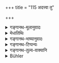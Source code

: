+++
title = "115 अदत्त्वा तु"

+++

<details><summary>गङ्गानथ-मूलानुवादः</summary>

The foolish man, who eats before giving food to these, does not understand, that, in thus eating, he is himself devoured by dogs and vultures.—(115)
</details>

<details><summary>मेधातिथिः</summary>

**एतेभ्यो** ऽतिथ्यादिभ्यो भृत्यपर्यन्तेभ्यो **यो** भोजनम् **अदत्त्वा पूर्वं** प्रथमम् **अविचक्षणः** शास्त्रार्थम् अजानानो **भुङ्क्ते स श्वगृधैर्** अद्यते प्रेतः । ताम् **जग्धिम् आत्मनस्** तैः खादनं **न जानाति** । एवं हि स मन्यते मूढमतिर् अत्राहम् एव भुञ्जे, एवं तु न बुध्यते यद् ईदृशम् अशनं तत् स्वशरीरस्य **श्वगृध्रैर्** अदनम् । तत्फलत्वाद् एवम् उच्यते ॥ ३.१०५ ॥
</details>

<details><summary>गङ्गानथ-भाष्यानुवादः</summary>

‘*Before giving food to these*’—*i.e*., to those just mentioned, beginning with the guest and ending with the servant—‘*the foolish man*’— who does not know the law—‘*eats*’— is devoured, after death, by dogs and vultures.

This ‘*being devoured*’—being eaten—by them, he does not understand. The foolish man simply feels that ‘I am eating now,’ and he does not understand that his eating in this manner means the eating of his own body by dogs and vultures. This latter is the result of such eating; hence it has been thus described.—(115)
</details>

<details><summary>गङ्गानथ-टिप्पन्यः</summary>

This verse is quoted in *Vīramitrodaya* (Āhnika, p. 455) without comment; and also on p. 395, where it is explained as setting aside the view that the *Vaiśvadeva* and *Bali* offerings should be made only once in the morning when the man himself eats,—and as indicating the necessity of making them both in the morning and in the evening, *even though the man himself may not eat* at both times. There is this difference, however, that if the man omits the offerings while he himself eats, he incurs two sins—that of eating without offering, and that of omitting the offerings; whereas if he drops them when he himself does not eat, he incurs only one sin, that of omitting the offerings. Thus on the *Ekādaśī* and other fasting days also, the said offerings have got to be made; and food has got to be cooked for that purpose; but in the event of his being unable to do the cooking, the offerings may be made even with uncooked food.

This is quoted also in *Aparārka* (p. 147), which explains the second line to mean ‘he does not understand that he is himself being devoured by dogs and vultures’, and deduces the conclusion that it is not sinful to eat along with the persons mentioned in the preceding verse.
</details>

<details><summary>गङ्गानथ-तुल्य-वाक्यानि</summary>

*Viṣṇu* (67.40).—\[Reproduces Manu.\]

*Baudhāyana* (2.7.20).—‘If one eats before having fed these in the
proper manner, he is himself eaten; he does not eat; though he knows not this.’

*Baudhāyana* (3.17.18).—‘They quote the following declaration made by
the Food:—If one eats rice without offering rice to the Pitṛs, the gods, dependents, guests and friends, he eats poison; him I devour; for him I am Death.’

*Viṣṇu-purāṇa* (Parāśaramādhava, p. 364).—‘If one eats before these have
been fed, he eats sin, and after death, he goes to hell and is born as a feeder on phlegm.’
</details>

<details><summary>Bühler</summary>

115	But the foolish man who eats first without having given food to these (persons) does, while he crams, not know that (after death) he himself will be devoured by dogs and vultures.
</details>

